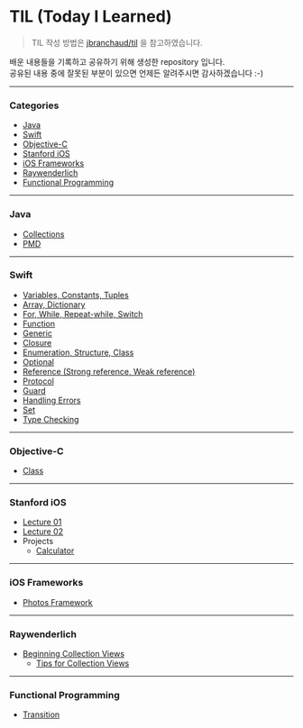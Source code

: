# TIL (Today I Learned)
> TIL 작성 방법은 [jbranchaud/til](https://github.com/jbranchaud/til) 을 참고하였습니다.

배운 내용들을 기록하고 공유하기 위해 생성한 repository 입니다.    
공유된 내용 중에 잘못된 부분이 있으면 언제든 알려주시면 감사하겠습니다 :-)     

-----

### Categories

* [Java](#java)
* [Swift](#swift)
* [Objective-C](#objective-c)
* [Stanford iOS](#stanford-ios)
* [iOS Frameworks](#ios-frameworks)
* [Raywenderlich](#raywenderlich)
* [Functional Programming](#functional-programming)

-----

### Java

* [Collections](java/collections)
* [PMD](java/pmd)

-----

### Swift

* [Variables, Constants, Tuples](swift/variables_constants_tuples.md)
* [Array, Dictionary](swift/array_dictionary.md)
* [For, While, Repeat-while, Switch](swift/condition_loop.md)
* [Function](swift/function.md)
* [Generic](swift/generic.md)
* [Closure](swift/closure.md)
* [Enumeration, Structure, Class](swift/enum_struct_class.md)
* [Optional](swift/optional.md)
* [Reference (Strong reference, Weak reference)](swift/reference.md)
* [Protocol](swift/protocol.md)
* [Guard](swift/guard.md)
* [Handling Errors](swift/handling_error.md)
* [Set](swift/set.md)
* [Type Checking](swift/type_checking.md)

-----

### Objective-C

* [Class](objective-c/class.md)

-----

### Stanford iOS

* [Lecture 01](iOS/stanford/lecture_01.md)
* [Lecture 02](iOS/stanford/lecture_02.md)
* Projects
    - [Calculator](iOS/stanford/projects/Calculator)

-----

### iOS Frameworks

* [Photos Framework](iOS/frameworks/photokit.md)

-----

### Raywenderlich

* [Beginning Collection Views](Raywenderlich/Beginning-Collection-Views)
	- [Tips for Collection Views](Raywenderlich/Beginning-Collection-Views/Tips-For-Collection-Views.md)

-----

### Functional Programming

* [Transition](functional_programming/02_Transition.md)
